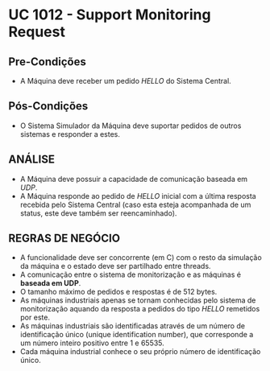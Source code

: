 # UC 1012 - Support Monitoring Request #

## Pre-Condições ##
* A Máquina deve receber um pedido *HELLO* do Sistema Central.

## Pós-Condições ##
* O Sistema Simulador da Máquina deve suportar pedidos de outros sistemas e responder a estes.

## ANÁLISE ##
* A Máquina deve possuir a capacidade de comunicação baseada em *UDP*.
* A Máquina responde ao pedido de *HELLO* inicial com a última resposta recebida pelo Sistema Central (caso esta esteja acompanhada de um status, este deve também ser reencaminhado).

## REGRAS DE NEGÓCIO ##
* A funcionalidade deve ser concorrente (em C) com o resto da simulação da máquina e o estado deve ser partilhado entre threads.
* A comunicação entre o sistema de monitorização e as máquinas é **baseada em UDP**.
* O tamanho máximo de pedidos e respostas é de 512 bytes.
* As máquinas industriais apenas se tornam conhecidas pelo sistema de monitorização aquando da resposta a pedidos do tipo *HELLO* remetidos por este.
* As máquinas industriais são identificadas através de um número de identificação único (unique identification number), que corresponde a um número inteiro positivo entre 1 e 65535.
* Cada máquina industrial conhece o seu próprio número de identificação único.